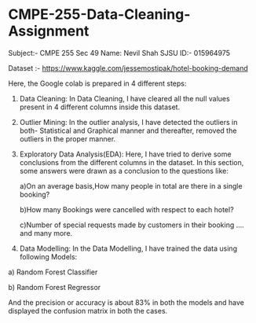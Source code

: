 # CMPE-255-Data-Cleaning-Assignment
Subject:- CMPE 255 Sec 49
Name: Nevil Shah
SJSU ID:- 015964975

Dataset :- https://www.kaggle.com/jessemostipak/hotel-booking-demand

Here, the Google colab is prepared in 4 different steps:

1) Data Cleaning:  In Data Cleaning, I have cleared all the null values present in 4 different columns inside this dataset.

2) Outlier Mining: In the outlier analysis, I have detected the outliers in both- Statistical and Graphical manner  and thereafter, removed the outliers in the proper manner.

3) Exploratory Data Analysis(EDA): Here, I have tried to derive some conclusions from the different columns in the dataset. In this section, some answers were drawn as a conclusion to the questions like:
      
      a)On an average basis,How many people in total are there in a single booking?
      
      b)How many Bookings were cancelled with respect to each hotel?
      
      c)Number of special requests made by customers in their booking .... and many more.
      
4) Data Modelling: In the Data Modelling, I have trained the data using following Models:
  
  a) Random Forest Classifier
  
  b) Random Forest Regressor
  
And the precision or accuracy is about 83% in both the models and have displayed the confusion matrix in both the cases.
